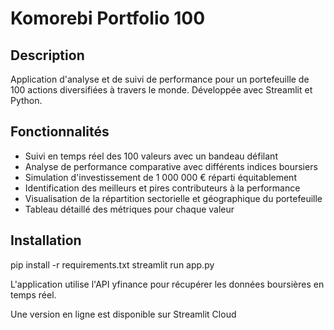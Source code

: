# Komorebi Portfolio 100

## Description
Application d'analyse et de suivi de performance pour un portefeuille de 100 actions diversifiées à travers le monde. Développée avec Streamlit et Python.

## Fonctionnalités
- Suivi en temps réel des 100 valeurs avec un bandeau défilant
- Analyse de performance comparative avec différents indices boursiers
- Simulation d'investissement de 1 000 000 € réparti équitablement
- Identification des meilleurs et pires contributeurs à la performance
- Visualisation de la répartition sectorielle et géographique du portefeuille
- Tableau détaillé des métriques pour chaque valeur

## Installation
pip install -r requirements.txt
streamlit run app.py

L'application utilise l'API yfinance pour récupérer les données boursières en temps réel.

Une version en ligne est disponible sur Streamlit Cloud